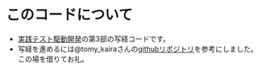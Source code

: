 # このコードについて

* [実践テスト駆動開発](http://www.amazon.co.jp/dp/4798124583)の第3部の写経コードです。
* 写経を進めるには@tomy_kairaさんの[githubリポジトリ](https://github.com/tomykaira/auctionSniper)を参考にしました。この場を借りてお礼。


